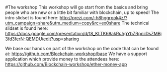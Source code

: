 #The workshop
This workshop will go start from the basics and bring people who are new or a little bit familiar with blockchain, up to speed!
The intro slidset is found here: http://prezi.com/-h8hggrpok4z/?utm_campaign=share&utm_medium=copy&rc=ex0share
The technical slidset is found here: https://docs.google.com/presentation/d/18_KLTK68akRrJrgYbZRpniiDsZMBj3fd3ferN-QEMDU/edit?usp=sharing

We base our hands on part of the workshop on the code that can be found at: https://github.com/Blockchain-workshop/base
We have a support application which provide money to the attendees here: https://github.com/Blockchain-workshop/ether-money-app
